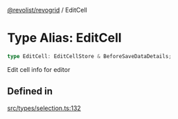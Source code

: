 [@revolist/revogrid](README.md) / EditCell

# Type Alias: EditCell

```ts
type EditCell: EditCellStore & BeforeSaveDataDetails;
```

Edit cell info for editor

## Defined in

[src/types/selection.ts:132](https://github.com/revolist/revogrid/blob/65763a3c3cbba79c84cbcd4109976d8fec48b078/src/types/selection.ts#L132)
